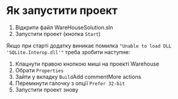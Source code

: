 Як запустити проект
===

1. Відкрити файл WareHouseSolution.sln
2. Запустити проект (кнопка `Start`)

Якщо при старті додатку виникає помилка `"Unable to load DLL 'SQLite.Interop.dll'"`
треба зробити наступне:
1. Клацнути правою кнопкою миші на проекті Warehouse
2. Обрати `Properties`
3. Зайти у вкладку `Build`Add commentMore actions
4. Перемкнути галочку з опції `Prefer 32-bit`
5. Запустити проект знову
